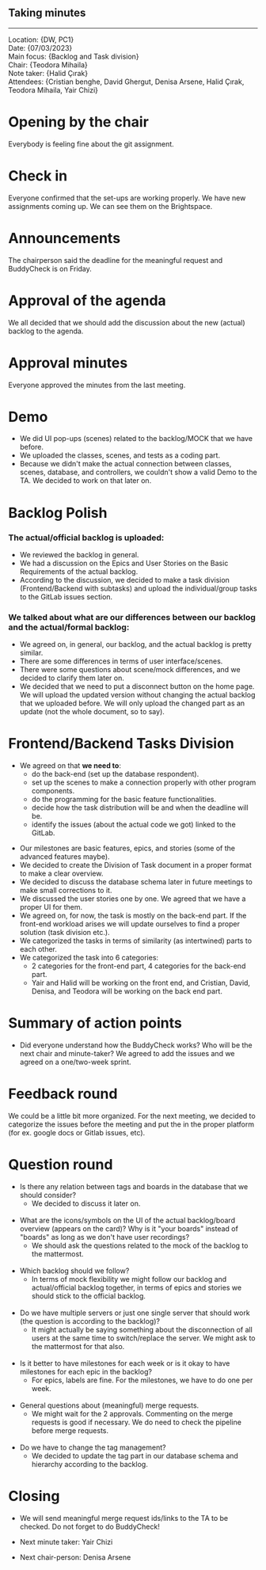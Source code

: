 ## Taking minutes
---
Location:       {DW, PC1}\
Date:           {07/03/2023}\
Main focus:     {Backlog and Task division}\
Chair:          {Teodora Mihaila}\
Note taker:     {Halid Çırak}\
Attendees:      {Cristian benghe, David Ghergut, Denisa Arsene, Halid Çırak, Teodora Mihaila, Yair Chizi}

# Opening by the chair
Everybody is feeling fine about the git assignment.

# Check in
Everyone confirmed that the set-ups are working properly. We have new assignments coming up. We can see them on the Brightspace.

# Announcements
The chairperson said the deadline for the meaningful request and BuddyCheck is on Friday.

# Approval of the agenda
We all decided that we should add the discussion about the new (actual) backlog to the agenda.

# Approval minutes
Everyone approved the minutes from the last meeting.

# Demo
  * We did UI pop-ups (scenes) related to the backlog/MOCK that we have before.
  * We uploaded the classes, scenes, and tests as a coding part.
  * Because we didn't make the actual connection between classes, scenes, database, and controllers, we couldn't show a valid Demo to the TA. We decided to work on that later on.

# Backlog Polish
   ### The actual/official backlog is uploaded:
   * We reviewed the backlog in general.
   * We had a discussion on the Epics and User Stories on the Basic Requirements of the actual backlog.
   * According to the discussion, we decided to make a task division (Frontend/Backend with subtasks) and upload the individual/group tasks to the GitLab issues section.

   ### We talked about what are our differences between our backlog and the actual/formal backlog:
   * We agreed on, in general, our backlog, and the actual backlog is pretty similar.
   * There are some differences in terms of user interface/scenes.
   * There were some questions about scene/mock differences, and we decided to clarify them later on.
   * We decided that we need to put a disconnect button on the home page. We will upload the updated version without changing the actual backlog that we uploaded before. We will only upload the changed part as an update (not the whole document, so to say).



# Frontend/Backend Tasks Division
- We agreed on that **we need to**:
  - do the back-end (set up the database respondent).
  - set up the scenes to make a connection properly with other program components.
  - do the programming for the basic feature functionalities.
  - decide how the task distribution will be and when the deadline will be.
  - identify the issues (about the actual code we got) linked to the GitLab.

* Our milestones are basic features, epics, and stories (some of the advanced features maybe).
* We decided to create the Division of Task document in a proper format to make a clear overview.
* We decided to discuss the database schema later in future meetings to make small corrections to it.
* We discussed the user stories one by one. We agreed that we have a proper UI for them.
* We agreed on, for now, the task is mostly on the back-end part. If the front-end workload arises we will update ourselves to find a proper solution (task division etc.).
* We categorized the tasks in terms of similarity (as intertwined) parts to each other.
* We categorized the task into 6 categories:
  * 2 categories for the front-end part, 4 categories for the back-end part.
  * Yair and Halid will be working on the front end, and Cristian, David, Denisa, and Teodora will be working on the back end part.


# Summary of action points

* Did everyone understand how the BuddyCheck works? Who will be the next chair and minute-taker? We agreed to add the issues and we agreed on a one/two-week sprint.

# Feedback round
We could be a little bit more organized. For the next meeting, we decided to categorize the issues before the meeting and put the in the proper platform (for ex. google docs or Gitlab issues, etc).

# Question round

* Is there any relation between tags and boards in the database that we should consider?
  * We decided to discuss it later on.
<br></br>
* What are the icons/symbols on the UI of the actual backlog/board overview (appears on the card)? Why is it "your boards" instead of "boards" as long as we don't have user recordings?
  * We should ask the questions related to the mock of the backlog to the mattermost.
<br></br>
* Which backlog should we follow?
  * In terms of mock flexibility we might follow our backlog and actual/official backlog together, in terms of epics and stories we should stick to the official backlog.
<br></br>
* Do we have multiple servers or just one single server that should work (the question is according to the backlog)?
  * It might actually be saying something about the disconnection of all users at the same time to switch/replace the server. We might ask to the mattermost for that also.
<br></br>
* Is it better to have milestones for each week or is it okay to have milestones for each epic in the backlog?
  * For epics, labels are fine. For the milestones, we have to do one per week.
<br></br>
* General questions about (meaningful) merge requests.
  * We might wait for the 2 approvals. Commenting on the merge requests is good if necessary.
  We do need to check the pipeline before merge requests.
<br></br>
* Do we have to change the tag management?
  * We decided to update the tag part in our database schema and hierarchy according to the backlog.

# Closing
* We will send meaningful merge request ids/links to the TA to be checked. Do not forget to do BuddyCheck!

* Next minute taker: Yair Chizi
* Next chair-person: Denisa Arsene

